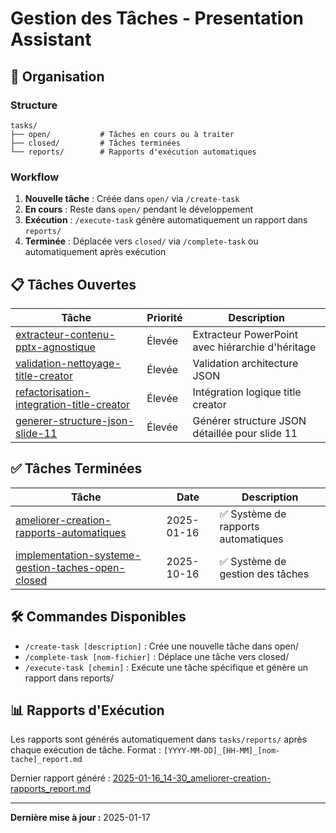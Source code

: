 # Gestion des Tâches - Presentation Assistant

## 🎯 Organisation

### Structure
```
tasks/
├── open/           # Tâches en cours ou à traiter
├── closed/         # Tâches terminées
└── reports/        # Rapports d'exécution automatiques
```

### Workflow
1. **Nouvelle tâche** : Créée dans `open/` via `/create-task`
2. **En cours** : Reste dans `open/` pendant le développement
3. **Exécution** : `/execute-task` génère automatiquement un rapport dans `reports/`
4. **Terminée** : Déplacée vers `closed/` via `/complete-task` ou automatiquement après exécution

## 📋 Tâches Ouvertes

| Tâche | Priorité | Description |
|-------|----------|-------------|
| [extracteur-contenu-pptx-agnostique](open/extracteur-contenu-pptx-agnostique.md) | Élevée | Extracteur PowerPoint avec hiérarchie d'héritage |
| [validation-nettoyage-title-creator](open/validation-nettoyage-title-creator.md) | Élevée | Validation architecture JSON |
| [refactorisation-integration-title-creator](open/refactorisation-integration-title-creator.md) | Élevée | Intégration logique title creator |
| [generer-structure-json-slide-11](open/generer-structure-json-slide-11.md) | Élevée | Générer structure JSON détaillée pour slide 11 |

## ✅ Tâches Terminées

| Tâche | Date | Description |
|-------|------|-------------|
| [ameliorer-creation-rapports-automatiques](closed/ameliorer-creation-rapports-automatiques.md) | 2025-01-16 | ✅ Système de rapports automatiques |
| [implementation-systeme-gestion-taches-open-closed](closed/implementation-systeme-gestion-taches-open-closed.md) | 2025-10-16 | ✅ Système de gestion des tâches |

## 🛠️ Commandes Disponibles

- `/create-task [description]` : Crée une nouvelle tâche dans open/
- `/complete-task [nom-fichier]` : Déplace une tâche vers closed/
- `/execute-task [chemin]` : Exécute une tâche spécifique et génère un rapport dans reports/

## 📊 Rapports d'Exécution

Les rapports sont générés automatiquement dans `tasks/reports/` après chaque exécution de tâche. Format : `[YYYY-MM-DD]_[HH-MM]_[nom-tache]_report.md`

Dernier rapport généré : [2025-01-16_14-30_ameliorer-creation-rapports_report.md](reports/2025-01-16_14-30_ameliorer-creation-rapports_report.md)

---
**Dernière mise à jour :** 2025-01-17